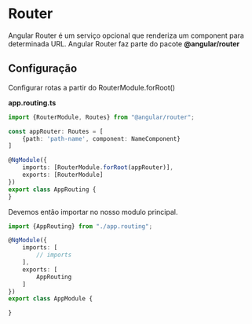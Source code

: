 # Router 
Angular Router é um serviço opcional que renderiza um component para determinada URL.
Angular Router faz parte do pacote **@angular/router**

## Configuração
Configurar rotas a partir do RouterModule.forRoot()

**app.routing.ts**

```typescript
import {RouterModule, Routes} from "@angular/router";

const appRouter: Routes = [
    {path: 'path-name', component: NameComponent}
]

@NgModule({
    imports: [RouterModule.forRoot(appRouter)],
    exports: [RouterModule]
})
export class AppRouting {
}
```
Devemos então importar no nosso modulo principal.

```typescript
import {AppRouting} from "./app.routing";

@NgModule({
    imports: [
        // imports
    ],
    exports: [
        AppRouting
    ]
})
export class AppModule {

}
```
